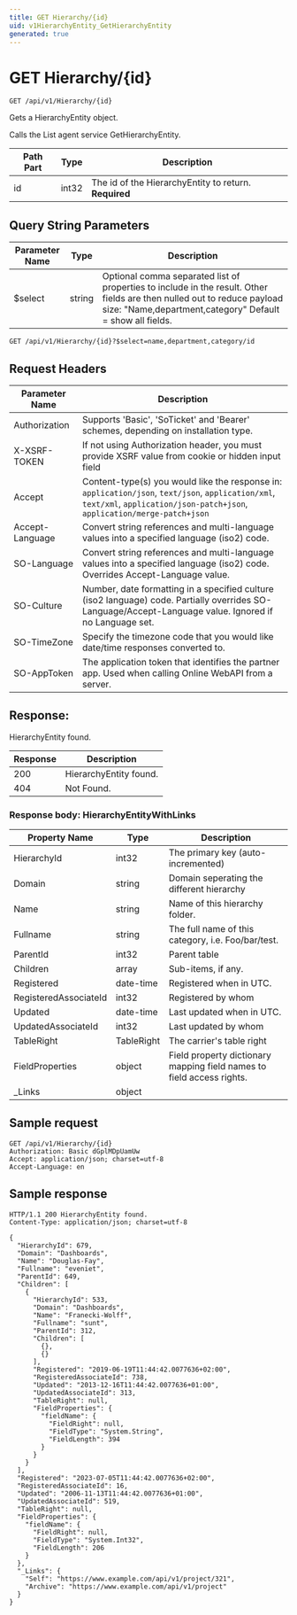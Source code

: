 ```yaml
---
title: GET Hierarchy/{id}
uid: v1HierarchyEntity_GetHierarchyEntity
generated: true
---
```


# GET Hierarchy/{id}

```http
GET /api/v1/Hierarchy/{id}
```

Gets a HierarchyEntity object.


Calls the List agent service GetHierarchyEntity.





| Path Part | Type | Description |
|-----------|------|-------------|
| id | int32 | The id of the HierarchyEntity to return. **Required** |


## Query String Parameters

| Parameter Name | Type |  Description |
|----------------|------|--------------|
| $select | string |  Optional comma separated list of properties to include in the result. Other fields are then nulled out to reduce payload size: "Name,department,category" Default = show all fields. |

```http
GET /api/v1/Hierarchy/{id}?$select=name,department,category/id
```


## Request Headers

| Parameter Name | Description |
|----------------|-------------|
| Authorization  | Supports 'Basic', 'SoTicket' and 'Bearer' schemes, depending on installation type. |
| X-XSRF-TOKEN   | If not using Authorization header, you must provide XSRF value from cookie or hidden input field |
| Accept         | Content-type(s) you would like the response in: `application/json`, `text/json`, `application/xml`, `text/xml`, `application/json-patch+json`, `application/merge-patch+json` |
| Accept-Language | Convert string references and multi-language values into a specified language (iso2) code. |
| SO-Language | Convert string references and multi-language values into a specified language (iso2) code. Overrides Accept-Language value. |
| SO-Culture | Number, date formatting in a specified culture (iso2 language) code. Partially overrides SO-Language/Accept-Language value. Ignored if no Language set. |
| SO-TimeZone | Specify the timezone code that you would like date/time responses converted to. |
| SO-AppToken | The application token that identifies the partner app. Used when calling Online WebAPI from a server. |


## Response:

HierarchyEntity found.

| Response | Description |
|----------------|-------------|
| 200 | HierarchyEntity found. |
| 404 | Not Found. |

### Response body: HierarchyEntityWithLinks

| Property Name | Type |  Description |
|----------------|------|--------------|
| HierarchyId | int32 | The primary key (auto-incremented) |
| Domain | string | Domain seperating the different hierarchy |
| Name | string | Name of this hierarchy folder. |
| Fullname | string | The full name of this category, i.e. Foo/bar/test. |
| ParentId | int32 | Parent table |
| Children | array | Sub-items, if any. |
| Registered | date-time | Registered when  in UTC. |
| RegisteredAssociateId | int32 | Registered by whom |
| Updated | date-time | Last updated when  in UTC. |
| UpdatedAssociateId | int32 | Last updated by whom |
| TableRight | TableRight | The carrier's table right |
| FieldProperties | object | Field property dictionary mapping field names to field access rights. |
| _Links | object |  |

## Sample request

```http!
GET /api/v1/Hierarchy/{id}
Authorization: Basic dGplMDpUamUw
Accept: application/json; charset=utf-8
Accept-Language: en
```

## Sample response

```http_
HTTP/1.1 200 HierarchyEntity found.
Content-Type: application/json; charset=utf-8

{
  "HierarchyId": 679,
  "Domain": "Dashboards",
  "Name": "Douglas-Fay",
  "Fullname": "eveniet",
  "ParentId": 649,
  "Children": [
    {
      "HierarchyId": 533,
      "Domain": "Dashboards",
      "Name": "Franecki-Wolff",
      "Fullname": "sunt",
      "ParentId": 312,
      "Children": [
        {},
        {}
      ],
      "Registered": "2019-06-19T11:44:42.0077636+02:00",
      "RegisteredAssociateId": 738,
      "Updated": "2013-12-16T11:44:42.0077636+01:00",
      "UpdatedAssociateId": 313,
      "TableRight": null,
      "FieldProperties": {
        "fieldName": {
          "FieldRight": null,
          "FieldType": "System.String",
          "FieldLength": 394
        }
      }
    }
  ],
  "Registered": "2023-07-05T11:44:42.0077636+02:00",
  "RegisteredAssociateId": 16,
  "Updated": "2006-11-13T11:44:42.0077636+01:00",
  "UpdatedAssociateId": 519,
  "TableRight": null,
  "FieldProperties": {
    "fieldName": {
      "FieldRight": null,
      "FieldType": "System.Int32",
      "FieldLength": 206
    }
  },
  "_Links": {
    "Self": "https://www.example.com/api/v1/project/321",
    "Archive": "https://www.example.com/api/v1/project"
  }
}
```